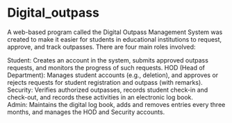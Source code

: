 # Digital_outpass
A web-based program called the Digital Outpass Management System was created to make it easier for students in educational institutions to request, approve, and track outpasses. There are four main roles involved:

Student: Creates an account in the system, submits approved outpass requests, and monitors the progress of such requests.
HOD (Head of Department): Manages student accounts (e.g., deletion), and approves or rejects requests for student registration and outpass (with remarks).
Security: Verifies authorized outpasses, records student check-in and check-out, and records these activities in an electronic log book.  
Admin: Maintains the digital log book, adds and removes entries every three months, and manages the HOD and Security accounts.
